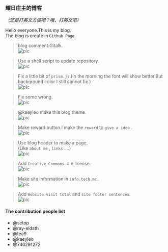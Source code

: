 ﻿### 耀日庄主的博客
*（还是打英文方便吧？哦，打英文吧）*  
  
Hello everyone.This is my blog.  
The blog is create in `Github Page`.  
  
  

>blog comment:Gitalk.  
![pic](https://github.com/tea9/tea9.github.io/raw/master/readme_img/comment.png)  
  
>Use a shell script to update repository.  
![pic](https://github.com/sunbossrs/sunbossrs.github.io/raw/master/assets/img/updreposh.png)  
  
>Fix a little bit of `prism.js`.(In the morning the font will show better.But background color I still cannot fix.)  
![pic](https://github.com/sunbossrs/sunbossrs.github.io/raw/master/assets/img/prismjsfix-20180707.png)  
  
>Fix some wrong.  
![pic](https://github.com/sunbossrs/sunbossrs.github.io/raw/master/assets/img/sctophelpme.png)  
  
>@kaeyleo make this blog theme.  
![pic](https://raw.githubusercontent.com/SunbossRS/SunbossRS.github.io/master/assets/img/liaokeyumakeh2o.png)  
  
>Make reward button.I make the `reward` to `give a idea` .  
![pic](https://github.com/sunbossrs/sunbossrs.github.io/raw/master/assets/img/rewardbutton.png)  
  
>Use blog header to make a page.  
>(Like `about me` , `links` ....)  
![pic](https://m.gitee.com/srsyrzz/repository/raw/master/blogfile/jekyllh2ohtml/cover.h2ojekyll-html.png)  
  
>Add `Creative Commons 4.0` license.  
![pic](https://github.com/tea9/tea9.github.io/raw/master/readme_img/cc.png)  
  
>Make site information in `info.tech.mc.`  
![pic](https://github.com/sunbossrs/sunbossrs.github.io/raw/master/assets/img/infotechmc.png)  
  
>Add `Website visit total` and `site footer sentences`.  
![pic](https://gitee.com/srsyrzz/repository/raw/master/blogfile/h2of/2018-06-27%2018-21-37%20%E7%9A%84%E5%B1%8F%E5%B9%95%E6%88%AA%E5%9B%BE.png)  
  
#### The contribution people list
- @sctop  
- @ray-eldath  
- @tea9  
- @kaeyleo  
- @740291272
